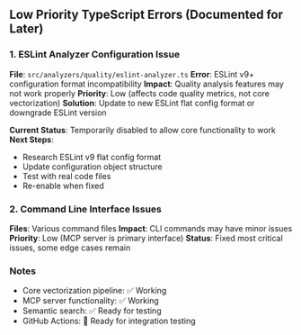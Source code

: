 ## Low Priority TypeScript Errors (Documented for Later)

### 1. ESLint Analyzer Configuration Issue
**File**: `src/analyzers/quality/eslint-analyzer.ts`
**Error**: ESLint v9+ configuration format incompatibility
**Impact**: Quality analysis features may not work properly
**Priority**: Low (affects code quality metrics, not core vectorization)
**Solution**: Update to new ESLint flat config format or downgrade ESLint version

**Current Status**: Temporarily disabled to allow core functionality to work
**Next Steps**: 
- Research ESLint v9 flat config format
- Update configuration object structure
- Test with real code files
- Re-enable when fixed

### 2. Command Line Interface Issues
**Files**: Various command files
**Impact**: CLI commands may have minor issues
**Priority**: Low (MCP server is primary interface)
**Status**: Fixed most critical issues, some edge cases remain

### Notes
- Core vectorization pipeline: ✅ Working
- MCP server functionality: ✅ Working  
- Semantic search: ✅ Ready for testing
- GitHub Actions: 🔄 Ready for integration testing
